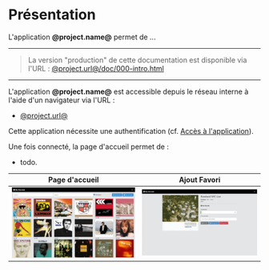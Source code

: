 # Présentation

L'application **@project.name@** permet de ...

 ---

> La version "production" de cette documentation est disponible via l'URL : [@project.url@/doc/000-intro.html](@project.url@/doc/000-intro.html)

  ---

L'application **@project.name@** est accessible depuis le réseau interne à l'aide d'un navigateur via l'URL :

- [@project.url@](@project.url@)

Cette application nécessite une authentification (cf. [Accès à l'application](010-access.md)).

Une fois connecté, la page d'accueil permet de :

- todo.

| Page d'accueil | Ajout Favori |
| --- | --- |
| ![img](../resources/images/home.png) | ![img](../resources/images/entities/favorite-album-update.png) |
